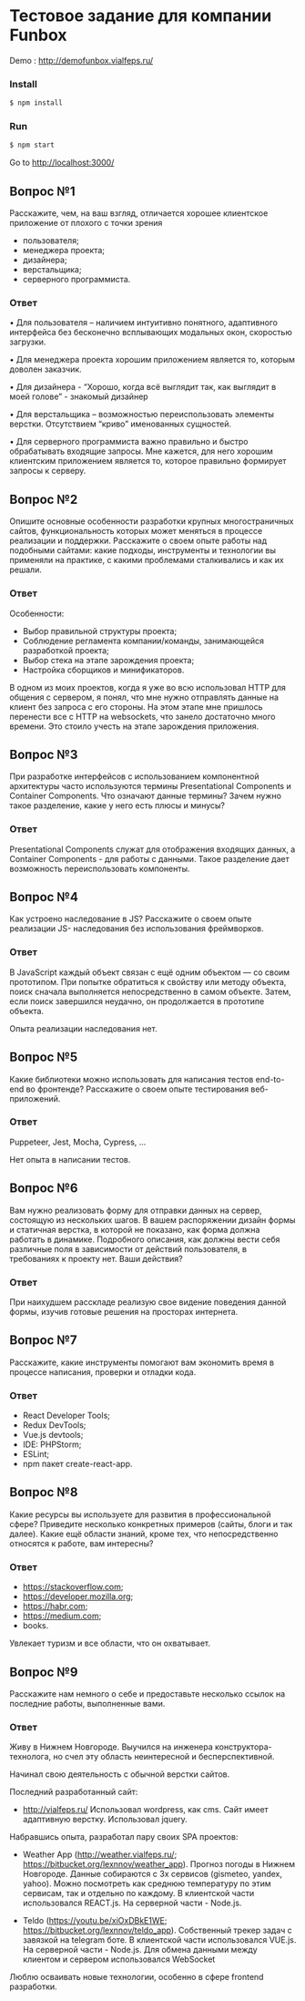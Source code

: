 # Тестовое задание для компании Funbox

Demo : http://demofunbox.vialfeps.ru/

### Install

```sh
$ npm install
```

### Run

```sh
$ npm start
```
Go to [http://localhost:3000/](http://localhost:3000/)



## Вопрос №1
Расскажите, чем, на ваш взгляд, отличается хорошее клиентское приложение от
плохого с точки зрения
* пользователя;
* менеджера проекта;
* дизайнера;
* верстальщика;
* серверного программиста. 

### Ответ
• Для пользователя – наличием интуитивно понятного, адаптивного интерфейса без бесконечно всплывающих модальных окон, скоростью загрузки.

• Для менеджера проекта хорошим приложением является то, которым доволен заказчик.

• Для дизайнера - “Хорошо, когда всё выглядит так, как выглядит в моей голове” - знакомый дизайнер                             

• Для верстальщика – возможностью переиспользовать элементы верстки. Отсутствием “криво” именованных сущностей.

• Для серверного программиста важно правильно и быстро обрабатывать входящие запросы. Мне кажется, для него хорошим клиентским приложением является то, которое правильно формирует запросы к серверу.


## Вопрос №2
Опишите основные особенности разработки крупных многостраничных сайтов,
функциональность которых может меняться в процессе реализации и поддержки.
Расскажите о своем опыте работы над подобными сайтами: какие подходы,
инструменты и технологии вы применяли на практике, с какими проблемами
сталкивались и как их решали.

### Ответ
Особенности:
* Выбор правильной структуры проекта;
* Соблюдение регламента компании/команды, занимающейся разработкой проекта;
* Выбор стека на этапе зарождения проекта; 
* Настройка сборщиков и минификаторов.

В одном из моих проектов, когда я уже во всю использовал HTTP для общения с сервером, я понял, 
что мне нужно отправлять данные на клиент без запроса с его стороны. На этом этапе мне пришлось перенести все с 
HTTP на websockets, что занело достаточно много времени. Это стоило учесть на этапе зарождения приложения.

## Вопрос №3
При разработке интерфейсов с использованием компонентной архитектуры часто
используются термины Presentational Сomponents и Сontainer Сomponents. Что
означают данные термины? Зачем нужно такое разделение, какие у него есть
плюсы и минусы?
### Ответ
Presentational Сomponents служат для отображения входящих данных, а
Сontainer Сomponents - для работы с данными. Такое разделение дает возможность
переиспользовать компоненты.

## Вопрос №4
Как устроено наследование в JS? Расскажите о своем опыте реализации JS-
наследования без использования фреймворков.
### Ответ
В JavaScript каждый объект связан с ещё одним объектом — со своим прототипом.
При попытке обратиться к свойству или методу объекта, поиск сначала выполняется непосредственно в самом объекте.
Затем, если поиск завершился неудачно, он продолжается в прототипе объекта.

Опыта реализации наследования нет.

## Вопрос №5
Какие библиотеки можно использовать для написания тестов end-to-end во
фронтенде? Расскажите о своем опыте тестирования веб-приложений.
### Ответ
Puppeteer, Jest, Mocha, Cypress, ...

Нет опыта в написании тестов.

## Вопрос №6
Вам нужно реализовать форму для отправки данных на сервер, состоящую из
нескольких шагов. В вашем распоряжении дизайн формы и статичная верстка, в
которой не показано, как форма должна работать в динамике. Подробного
описания, как должны вести себя различные поля в зависимости от 
действий пользователя, в требованиях к проекту нет. Ваши действия?
### Ответ
При наихудшем расскладе реализую свое видение поведения данной формы, изучив готовые решения на просторах интернета.

## Вопрос №7
Расскажите, какие инструменты помогают вам экономить время в процессе
написания, проверки и отладки кода.
### Ответ
* React Developer Tools;
* Redux DevTools;
* Vue.js devtools;
* IDE: PHPStorm;
* ESLint;
* npm пакет create-react-app.


## Вопрос №8
Какие ресурсы вы используете для развития в профессиональной сфере? Приведите
несколько конкретных примеров (сайты, блоги и так далее).
Какие ещё области знаний, кроме тех, что непосредственно относятся к работе,
вам интересны?
### Ответ
* https://stackoverflow.com;
* https://developer.mozilla.org;
* https://habr.com;
* https://medium.com;
* books.

Увлекает туризм и все области, что он охватывает.

## Вопрос №9
Расскажите нам немного о себе и предоставьте несколько ссылок на последние
работы, выполненные вами.
### Ответ
Живу в Нижнем Новгороде. Выучился на инженера конструктора-технолога, но счел эту область неинтересной и бесперспективной.

Начинал свою деятельность с обычной верстки сайтов. 

Последний разработанный сайт:
* http://vialfeps.ru/
Использовал wordpress, как cms. Сайт имеет адаптивную верстку. Использовал jquery.

Набравшись опыта, разработал пару своих SPA проектов:

* Weather App (http://weather.vialfeps.ru/; https://bitbucket.org/lexnnov/weather_app). Прогноз погоды в Нижнем Новгороде. Данные собираются с 3х сервисов (gismeteo, yandex, yahoo). Можно посмотреть как среднюю температуру по этим сервисам, так и отдельно по каждому. В клиентской части использовался REACT.js. На серверной части - Node.js.

* Teldo (https://youtu.be/xiOxDBkE1WE; https://bitbucket.org/lexnnov/teldo_app). Собственный трекер задач с завязкой на telegram боте.
В клиентской части использовался VUE.js. На серверной части - Node.js. Для обмена данными между клиентом и сервером использовался WebSocket

Люблю осваивать новые технологии, особенно в сфере frontend разработки.

 
